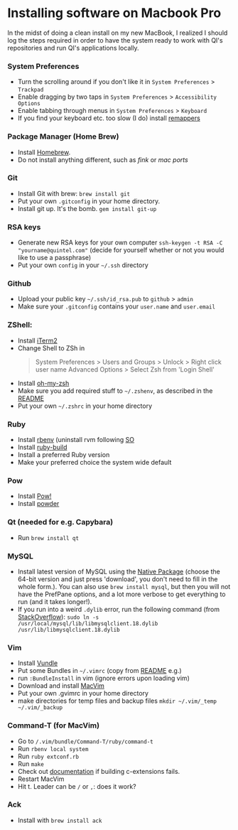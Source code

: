 # Installing software on Macbook Pro

In the midst of doing a clean install on my new MacBook, I realized I should log the steps required in order to have the system ready to work with QI's repositories and run QI's applications locally.

### System Preferences
- Turn the scrolling around if you don't like it in `System Preferences` > `Trackpad`
- Enable dragging by two taps in `System Preferences` > `Accessibility Options`
- Enable tabbing through menus in `System Preferences` > `Keyboard` 
- If you find your keyboard etc. too slow (I do) install [remappers](http://pqrs.org/macosx/keyremap4macbook/)

### Package Manager (Home Brew)
- Install [Homebrew](https://github.com/mxcl/homebrew/wiki/installation).
- Do not install anything different, such as *fink* or *mac ports*

### Git
- Install Git with brew: `brew install git`
- Put your own `.gitconfig` in your home directory.
- Install git up. It's the bomb. `gem install git-up`

### RSA keys
- Generate new RSA keys for your own computer `ssh-keygen -t RSA -C "yourname@quintel.com"`
  (decide for yourself whether or not you would like to use a passphrase)
- Put your own `config` in your `~/.ssh` directory

### Github
- Upload your public key `~/.ssh/id_rsa.pub` to `github` > `admin`
- Make sure your `.gitconfig` contains your `user.name` and `user.email`

### ZShell:
- Install [iTerm2](http://www.iterm2.com/#/section/home)
- Change Shell to ZSh in 
  > System Preferences > Users and Groups > Unlock > Right click user name 
    > Advanced Options > Select Zsh from 'Login Shell'
- Install [oh-my-zsh](https://github.com/robbyrussell/oh-my-zsh)
- Make sure you add required stuff to `~/.zshenv`, as described in the [README](https://github.com/sstephenson/rbenv)
- Put your own `~/.zshrc` in your home directory

### Ruby
- Install [rbenv](https://github.com/sstephenson/rbenv/)
  (uninstall rvm following [SO](http://stackoverflow.com/questions/3950260/howto-uninstall-rvm)
- Install [ruby-build](https://github.com/sstephenson/ruby-build)
- Install a preferred Ruby version
- Make your preferred choice the system wide default

### Pow
- Install [Pow!](http://pow.cx)
- Install [powder](https://github.com/rodreegez/powder)

### Qt (needed for e.g. Capybara)
- Run `brew install qt`

### MySQL
- Install latest version of MySQL using the [Native Package](http://dev.mysql.com/downloads/mysql/5.5.html#macosx-dmg) (choose the 64-bit version and just press 'download', you don't need to fill in the whole form.). You can also use `brew install mysql`, but then you will not have the PrefPane options, and a lot more verbose to get everything to run (and it takes longer!). 
- If you run into a weird `.dylib` error, run the following command (from [StackOverflow](http://stackoverflow.com/questions/4546698/library-not-loaded-libmysqlclient-16-dylib-error-when-trying-to-run-rails-serv)):
`sudo ln -s /usr/local/mysql/lib/libmysqlclient.18.dylib /usr/lib/libmysqlclient.18.dylib`

### Vim
- Install [Vundle](https://github.com/gmarik/vundle)
- Put some Bundles in `~/.vimrc` (copy from [README](https://github.com/gmarik/vundle) e.g.) 
- run `:BundleInstall` in vim (ignore errors upon loading vim)
- Download and install [MacVim](http://code.google.com/p/macvim/)
- Put your own .gvimrc in your home directory
- make directories for temp files and backup files `mkdir ~/.vim/_temp ~/.vim/_backup`

### Command-T (for MacVim)
- Go to `/.vim/bundle/Command-T/ruby/command-t`
- Run `rbenv local system`
- Run `ruby extconf.rb`
- Run `make`
- Check out [documentation](https://github.com/wincent/Command-T) if building c-extensions fails.
- Restart MacVim
- Hit <leader>t. Leader can be `/` or `,`: does it work?

### Ack
- Install with `brew install ack`
